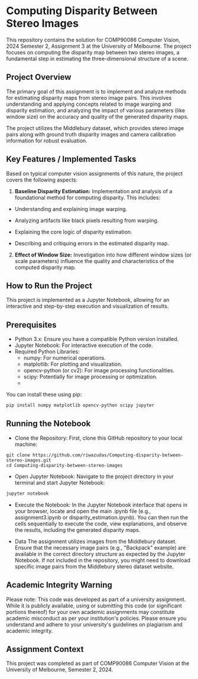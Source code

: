 # Computing Disparity Between Stereo Images
This repository contains the solution for COMP90086 Computer Vision, 2024 Semester 2, Assignment 3 at the University of Melbourne. The project focuses on computing the disparity map between two stereo images, a fundamental step in estimating the three-dimensional structure of a scene.

## Project Overview
The primary goal of this assignment is to implement and analyze methods for estimating disparity maps from stereo image pairs. This involves understanding and applying concepts related to image warping and disparity estimation, and analyzing the impact of various parameters (like window size) on the accuracy and quality of the generated disparity maps.

The project utilizes the Middlebury dataset, which provides stereo image pairs along with ground truth disparity images and camera calibration information for robust evaluation.

## Key Features / Implemented Tasks
Based on typical computer vision assignments of this nature, the project covers the following aspects:

1. **Baseline Disparity Estimation:** Implementation and analysis of a foundational method for computing disparity. This includes:

- Understanding and explaining image warping.

- Analyzing artifacts like black pixels resulting from warping.

- Explaining the core logic of disparity estimation.

- Describing and critiquing errors in the estimated disparity map.

2. **Effect of Window Size:** Investigation into how different window sizes (or scale parameters) influence the quality and characteristics of the computed disparity map.

## How to Run the Project
This project is implemented as a Jupyter Notebook, allowing for an interactive and step-by-step execution and visualization of results.

## Prerequisites
- Python 3.x: Ensure you have a compatible Python version installed.
- Jupyter Notebook: For interactive execution of the code.
- Required Python Libraries:
  - numpy: For numerical operations.
  - matplotlib: For plotting and visualization.
  - opencv-python (or cv2): For image processing functionalities.
  - scipy: Potentially for image processing or optimization.
  - 
You can install these using pip:
```bash
pip install numpy matplotlib opencv-python scipy jupyter
```

## Running the Notebook
- Clone the Repository:
  First, clone this GitHub repository to your local machine:
```
git clone https://github.com/riwazudas/Computing-disparity-between-stereo-images.git
cd Computing-disparity-between-stereo-images
```

- Open Jupyter Notebook:
  Navigate to the project directory in your terminal and start Jupyter Notebook:
```bash
jupyter notebook
```
- Execute the Notebook:
  In the Jupyter Notebook interface that opens in your browser, locate and open the main .ipynb file (e.g., assignment3.ipynb or disparity_estimation.ipynb). You can then run the cells sequentially to execute the   code, view explanations, and observe the results, including the generated disparity maps.

- Data
  The assignment utilizes images from the Middlebury dataset. Ensure that the necessary image pairs (e.g., "Backpack" example) are available in the correct directory structure as expected by the Jupyter Notebook.
  If not included in the repository, you might need to download specific image pairs from the Middlebury stereo dataset website.

## Academic Integrity Warning
Please note: This code was developed as part of a university assignment. While it is publicly available, using or submitting this code (or significant portions thereof) for your own academic assignments may constitute academic misconduct as per your institution's policies. Please ensure you understand and adhere to your university's guidelines on plagiarism and academic integrity.

## Assignment Context
This project was completed as part of COMP90086 Computer Vision at the University of Melbourne, Semester 2, 2024.
